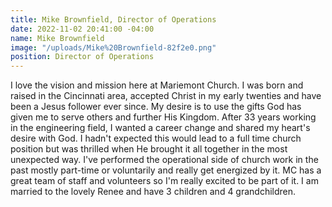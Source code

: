 ```yaml
---
title: Mike Brownfield, Director of Operations
date: 2022-11-02 20:41:00 -04:00
name: Mike Brownfield
image: "/uploads/Mike%20Brownfield-82f2e0.png"
position: Director of Operations
---
```


I love the vision and mission here at Mariemont Church.  I was born and raised in the Cincinnati area, accepted Christ in my early twenties and have been a Jesus follower ever since. My desire is to use the gifts God has given me to serve others and further His Kingdom.
After 33 years working in the engineering field, I wanted a career change and shared my heart's desire with God. I hadn't expected this would lead to a full time church position but was thrilled when He brought it all together in the most unexpected way. I've performed the operational side of church work in the past mostly part-time or voluntarily and really get energized by it. MC has a great team of staff and volunteers so I'm really excited to be part of it. 
I am married to the lovely Renee and have 3 children and 4 grandchildren.